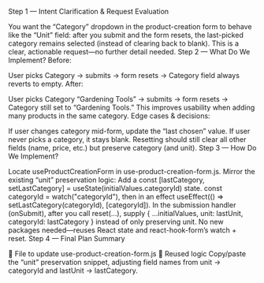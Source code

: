 Step 1 — Intent Clarification & Request Evaluation

You want the “Category” dropdown in the product-creation form to behave like the “Unit” field: after you submit and the form resets, the last-picked category remains selected (instead of clearing back to blank).
This is a clear, actionable request—no further detail needed.
Step 2 — What Do We Implement?
Before:

User picks Category → submits → form resets → Category field always reverts to empty.
After:

User picks Category “Gardening Tools” → submits → form resets → Category still set to “Gardening Tools.”
This improves usability when adding many products in the same category.
Edge cases & decisions:

If user changes category mid-form, update the “last chosen” value.
If user never picks a category, it stays blank.
Resetting should still clear all other fields (name, price, etc.) but preserve category (and unit).
Step 3 — How Do We Implement?

Locate useProductCreationForm in use-product-creation-form.js.
Mirror the existing “unit” preservation logic:
Add a const [lastCategory, setLastCategory] = useState(initialValues.categoryId) state.
const categoryId = watch("categoryId"), then in an effect useEffect(() => setLastCategory(categoryId), [categoryId]).
In the submission handler (onSubmit), after you call reset(...), supply { …initialValues, unit: lastUnit, categoryId: lastCategory } instead of only preserving unit.
No new packages needed—reuses React state and react-hook-form’s watch + reset.
Step 4 — Final Plan Summary

📁 File to update
use-product-creation-form.js
🔄 Reused logic
Copy/paste the “unit” preservation snippet, adjusting field names from unit → categoryId and lastUnit → lastCategory.
